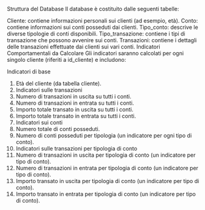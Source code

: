 Struttura del Database
Il database è costituito dalle seguenti tabelle:

Cliente: contiene informazioni personali sui clienti (ad esempio, età).
Conto: contiene informazioni sui conti posseduti dai clienti.
Tipo_conto: descrive le diverse tipologie di conti disponibili.
Tipo_transazione: contiene i tipi di transazione che possono avvenire sui conti.
Transazioni: contiene i dettagli delle transazioni effettuate dai clienti sui vari conti.
Indicatori Comportamentali da Calcolare
Gli indicatori saranno calcolati per ogni singolo cliente (riferiti a id_cliente) e includono:

Indicatori di base
1. Età del cliente (da tabella cliente).
2. Indicatori sulle transazioni
3. Numero di transazioni in uscita su tutti i conti.
4. Numero di transazioni in entrata su tutti i conti.
5. Importo totale transato in uscita su tutti i conti.
6. Importo totale transato in entrata su tutti i conti.
7. Indicatori sui conti
8. Numero totale di conti posseduti.
9. Numero di conti posseduti per tipologia (un indicatore per ogni tipo di conto).
10. Indicatori sulle transazioni per tipologia di conto
11. Numero di transazioni in uscita per tipologia di conto (un indicatore per tipo di conto).
12. Numero di transazioni in entrata per tipologia di conto (un indicatore per tipo di conto).
13. Importo transato in uscita per tipologia di conto (un indicatore per tipo di conto).
14. Importo transato in entrata per tipologia di conto (un indicatore per tipo di conto).
